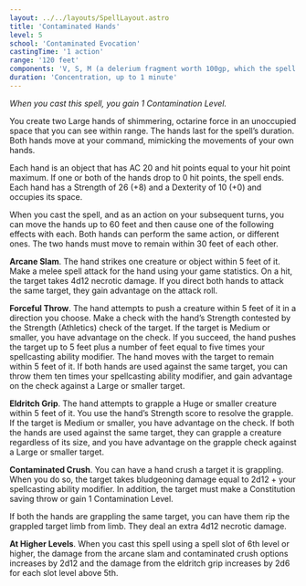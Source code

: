 ```yaml
---
layout: ../../layouts/SpellLayout.astro
title: 'Contaminated Hands'
level: 5
school: 'Contaminated Evocation'
castingTime: '1 action'
range: '120 feet'
components: 'V, S, M (a delerium fragment worth 100gp, which the spell consumes)'
duration: 'Concentration, up to 1 minute'
---
```


*When you cast this spell, you gain 1 Contamination Level.*

You create two Large hands of shimmering, octarine force in an unoccupied space that you can see within range. The hands last for the spell’s duration. Both hands move at your command, mimicking the movements of your own hands.

Each hand is an object that has AC 20 and hit points equal to your hit point maximum. If one or both of the hands drop to 0 hit points, the spell ends. Each hand has a Strength of 26 (+8) and a Dexterity of 10 (+0) and occupies its space.

When you cast the spell, and as an action on your subsequent turns, you can move the hands up to 60 feet and then cause one of the following effects with each. Both hands can perform the same action, or different ones. The two hands must move to remain within 30 feet of each other.

**Arcane Slam**. The hand strikes one creature or object within 5 feet of it. Make a melee spell attack for the hand using your game statistics. On a hit, the target takes 4d12 necrotic damage. If you direct both hands to attack the same target, they gain advantage on the attack roll.

**Forceful Throw**. The hand attempts to push a creature within 5 feet of it in a direction you choose. Make a check with the hand’s Strength contested by the Strength (Athletics) check of the target. If the target is Medium or smaller, you have advantage on the check. If you succeed, the hand pushes the target up to 5 feet plus a number of feet equal to five times your spellcasting ability modifier. The hand moves with the target to remain within 5 feet of it. If both hands are used against the same target, you can throw them ten times your spellcasting ability modifier, and gain advantage on the check against a Large or smaller target.

**Eldritch Grip**. The hand attempts to grapple a Huge or smaller creature within 5 feet of it. You use the hand’s Strength score to resolve the grapple. If the target is Medium or smaller, you have advantage on the check. If both the hands are used against the same target, they can grapple a creature regardless of its size, and you have advantage on the grapple check against a Large or smaller target.

**Contaminated Crush**. You can have a hand crush a target it is grappling. When you do so, the target takes bludgeoning damage equal to 2d12 + your spellcasting ability modifier. In addition, the target must make a Constitution saving throw or gain 1 Contamination Level.

If both the hands are grappling the same target, you can have them rip the grappled target limb from limb. They deal an extra 4d12 necrotic damage.

**At Higher Levels**. When you cast this spell using a spell slot of 6th level or higher, the damage from the arcane slam and contaminated crush options increases by 2d12 and the damage from the eldritch grip increases by 2d6 for each slot level above 5th.